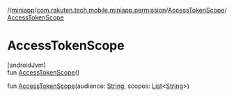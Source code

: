 //[miniapp](../../../index.md)/[com.rakuten.tech.mobile.miniapp.permission](../index.md)/[AccessTokenScope](index.md)/[AccessTokenScope](-access-token-scope.md)

# AccessTokenScope

[androidJvm]\
fun [AccessTokenScope](-access-token-scope.md)()

fun [AccessTokenScope](-access-token-scope.md)(audience: [String](https://kotlinlang.org/api/latest/jvm/stdlib/kotlin/-string/index.html), scopes: [List](https://kotlinlang.org/api/latest/jvm/stdlib/kotlin.collections/-list/index.html)&lt;[String](https://kotlinlang.org/api/latest/jvm/stdlib/kotlin/-string/index.html)&gt;)

